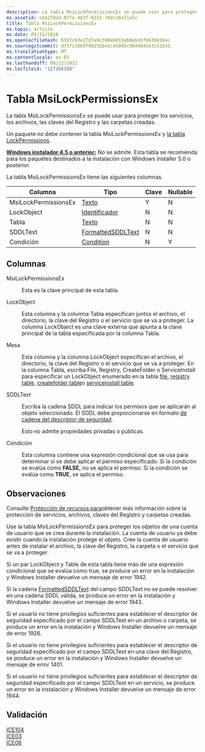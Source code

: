 ```yaml
---
description: La tabla MsiLockPermissionsEx se puede usar para proteger los servicios, los archivos, las claves del Registro y las carpetas creadas.
ms.assetid: c642f02d-07fa-463f-8151-769c28a71a5c
title: Tabla MsiLockPermissionsEx
ms.topic: article
ms.date: 05/31/2018
ms.openlocfilehash: 63d7c63e27d7a9c390e6015eb0ebe5f663de5b4c
ms.sourcegitcommit: d75fc10b9f0825bbe5ce5045c90d4045e3c53243
ms.translationtype: MT
ms.contentlocale: es-ES
ms.lasthandoff: 09/13/2021
ms.locfileid: "127266188"
---
```

# <a name="msilockpermissionsex-table"></a>Tabla MsiLockPermissionsEx

La tabla MsiLockPermissionsEx se puede usar para proteger los servicios, los archivos, las claves del Registro y las carpetas creadas.

Un paquete no debe contener la tabla MsiLockPermissionsEx y [la tabla LockPermissions](lockpermissions-table.md).

**[Windows instalador 4.5 o anterior:](not-supported-in-windows-installer-4-5.md)** No se admite. Esta tabla se recomienda para los paquetes destinados a la instalación con Windows Installer 5.0 o posterior.

La tabla MsiLockPermissionsEx tiene las siguientes columnas.



| Columna               | Tipo                                       | Clave | Nullable |
|----------------------|--------------------------------------------|-----|----------|
| MsiLockPermissionsEx | [Texto](text.md)                           | Y   | N        |
| LockObject           | [Identificador](identifier.md)               | N   | N        |
| Tabla                | [Texto](text.md)                           | N   | N        |
| SDDLText             | [FormattedSDDLText](formattedsddltext.md) | N   | N        |
| Condición            | [Condition](condition.md)                 | N   | Y        |



 

## <a name="columns"></a>Columnas

<dl> <dt>

<span id="MsiLockPermissionsEx"></span><span id="msilockpermissionsex"></span><span id="MSILOCKPERMISSIONSEX"></span>MsiLockPermissionsEx
</dt> <dd>

Esta es la clave principal de esta tabla.

</dd> <dt>

<span id="LockObject"></span><span id="lockobject"></span><span id="LOCKOBJECT"></span>LockObject
</dt> <dd>

Esta columna y la columna Tabla especifican juntos el archivo, el directorio, la clave del Registro o el servicio que se va a proteger. La columna LockObject es una clave externa que apunta a la clave principal de la tabla especificada por la columna Tabla.

</dd> <dt>

<span id="Table"></span><span id="table"></span><span id="TABLE"></span>Mesa
</dt> <dd>

Esta columna y la columna LockObject especifican el archivo, el directorio, la clave del Registro o el servicio que se va a proteger. En la columna Tabla, escriba File, Registry, CreateFolder o ServiceInstall para especificar un LockObject enumerado en la tabla [file,](file-table.md) [registry table,](registry-table.md) [createfolder table](createfolder-table.md)o [serviceinstall table](serviceinstall-table.md).

</dd> <dt>

<span id="SDDLText"></span><span id="sddltext"></span><span id="SDDLTEXT"></span>SDDLText
</dt> <dd>

Escriba la cadena SDDL para indicar los permisos que se aplicarán al objeto seleccionado. El SDDL debe proporcionarse en formato [de cadena del descriptor de seguridad](../secauthz/security-descriptor-string-format.md).

Esto no admite propiedades privadas o públicas.

</dd> <dt>

<span id="Condition"></span><span id="condition"></span><span id="CONDITION"></span>Condición
</dt> <dd>

Esta columna contiene una expresión condicional que se usa para determinar si se debe aplicar el permiso especificado. Si la condición se evalúa como **FALSE,** no se aplica el permiso. Si la condición se evalúa como **TRUE**, se aplica el permiso.

</dd> </dl>

## <a name="remarks"></a>Observaciones

Consulte [Protección de recursos para](securing-resources-.md)obtener más información sobre la protección de servicios, archivos, claves del Registro y carpetas creadas.

Use la tabla MsiLockPermissionsEx para proteger los objetos de una cuenta de usuario que se crea durante la instalación. La cuenta de usuario ya debe existir cuando la instalación protege el objeto. Cree la cuenta de usuario antes de instalar el archivo, la clave del Registro, la carpeta o el servicio que se va a proteger.

Si un par LockObject y Table de esta tabla tiene más de una expresión condicional que se evalúa como true, se produce un error en la instalación y Windows Installer devuelve un mensaje de error 1942.

Si la cadena [FormattedSDDLText](formattedsddltext.md) del campo SDDLText no se puede resolver en una cadena SDDL válida, se produce un error en la instalación y Windows Installer devuelve un mensaje de error 1943.

Si el usuario no tiene privilegios suficientes para establecer el descriptor de seguridad especificado por el campo SDDLText en un archivo o carpeta, se produce un error en la instalación y Windows Installer devuelve un mensaje de error 1926.

Si el usuario no tiene privilegios suficientes para establecer el descriptor de seguridad especificado por el campo SDDLText en una clave del Registro, se produce un error en la instalación y Windows Installer devuelve un mensaje de error 1401.

Si el usuario no tiene privilegios suficientes para establecer el descriptor de seguridad especificado por el campo SDDLText en un servicio, se produce un error en la instalación y Windows Installer devuelve un mensaje de error 1944.

## <a name="validation"></a>Validación

<dl>

[ICE104](ice-104.md)  
[ICE03](ice03.md)  
[ICE06](ice06.md)  
</dl>

 

 
